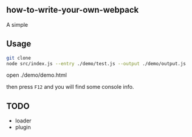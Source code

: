 ## how-to-write-your-own-webpack

A simple 

## Usage

```bash
git clone 
node src/index.js --entry ./demo/test.js --output ./demo/output.js
```
open ./demo/demo.html

then press ```F12``` and you will find some console info.

## TODO
* loader
* plugin